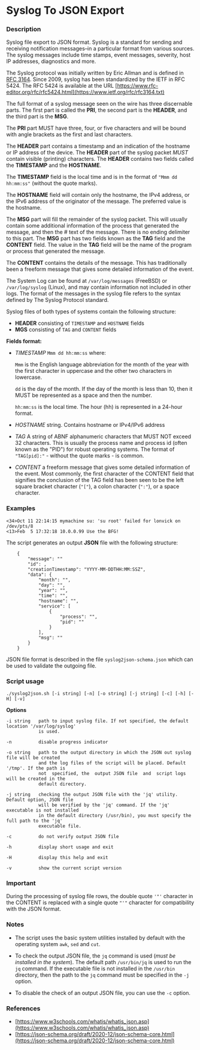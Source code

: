 # Syslog To JSON Export

### Description

Syslog file export to JSON format. Syslog is a standard for sending and receiving notification messages–in a particular format from various sources. The syslog messages include time stamps, event messages, severity, host IP addresses, diagnostics and more.

The Syslog protocol was initially written by Eric Allman and is defined in [RFC 3164](https://www.ietf.org/rfc/rfc3164.txt). Since 2009, syslog has been standardized by the IETF in RFC 5424. The RFC 5424 is available at the URL  [https://www.rfc-editor.org/rfc/rfc5424.html](https://www.ietf.org/rfc/rfc3164.txt)

The full format of a syslog message seen on the wire has three discernable parts. The first part is called the **PRI**, the second part is the **HEADER**, and the third part is the **MSG**.

The **PRI** part MUST have three, four, or five characters and will be bound with angle brackets as the first and last characters.

The **HEADER** part contains a timestamp and an indication of the hostname or IP address of the device. The **HEADER** part of the syslog packet *MUST* contain visible (printing) characters. The **HEADER** contains two fields called the **TIMESTAMP** and the **HOSTNAME**.

The **TIMESTAMP** field is the local time and is in the format of `"Mmm dd hh:mm:ss"` (without the quote marks).

The **HOSTNAME** field will contain only the hostname, the IPv4 address, or the IPv6 address of the originator of the message. The preferred value is the hostname.

The **MSG** part will fill the remainder of the syslog packet. This will usually contain some additional information of the process that generated the message, and then the # text of the message. There is no ending delimiter to this part. The **MSG** part has two fields known as the **TAG** field and the **CONTENT** field. The value in the **TAG** field will be the name of the program or process that generated the message.

The **CONTENT** contains the details of the message. This has traditionally been a freeform message that gives some detailed information of the event.

The System Log can be found at `/var/log/messages` (FreeBSD) or `/var/log/syslog` (Linux), and may contain information not included in other logs. The format of the messages in the syslog file refers to the syntax defined by The Syslog Protocol standard.

Syslog files of both types of systems contain the following structure:

- **HEADER**  consisting of `TIMESTAMP` and `HOSTNAME` fields
- **MGS**     consisting of `TAG` and `CONTENT` fields

**Fields format:**

* *TIMESTAMP* `Mmm dd hh:mm:ss` where:

    `Mmm` is the English language abbreviation for the month of the year with the first character in uppercase and the other two characters in lowercase.
    
    `dd` is the day of the month.  If the day of the month is less than 10, then it MUST be represented as a space and then the number.
    
    `hh:mm:ss` is the local time. The hour (hh) is represented in a 24-hour format.

* *HOSTNAME* string. Contains hostname or IPv4/IPv6 address

* *TAG* A string of ABNF alphanumeric characters that MUST NOT exceed 32 characters. This is usually the process name and process id (often known as the "PID") for robust operating systems. The format of `"TAG[pid]:"` - without the quote marks - is common.

* *CONTENT* a freeform message that gives some detailed information of the event. Most commonly, the first character of the CONTENT field that signifies the conclusion of the TAG field has been seen to be the left square bracket character (`"["`), a colon character (`":"`), or a space character.

### Examples

```
<34>Oct 11 22:14:15 mymachine su: 'su root' failed for lonvick on /dev/pts/8
<13>Feb  5 17:32:18 10.0.0.99 Use the BFG!
```

The script generates an output **JSON** file with the following structure:

```
    {
        "message": ""
        "id": ,
        "creationTimestamp": "YYYY-MM-DDTHH:MM:SSZ",
        "data": {
            "month": "",
            "day": "",
            "year": "",
            "time": "",
            "hostname": "",
            "service": [
                {
                    "process": "",
                    "pid": ""
                }
            ],
            "msg": ""
        }
    }
```

JSON file format is described in the file `syslog2json-schema.json` which can be used to validate the outgoing file.

### Script usage

```
./syslog2json.sh [-i string] [-n] [-o string] [-j string] [-c] [-h] [-H] [-v]
```
**Options**

```
-i string   path to input syslog file. If not specified, the default location '/var/log/syslog'
            is used.

-n          disable progress indicator

-o string   path to the output directory in which the JSON out syslog file will be created
            and the log files of the script will be placed. Default '/tmp'. If the path is
            not  specified, the  output JSON file  and  script logs will be created in the
            default directory.

-j string   checking the output JSON file with the 'jq' utility. Default option, JSON file
            will be verified by the 'jq' command. If the 'jq' executable is not installed
            in the default directory (/usr/bin), you must specify the full path to the 'jq'
            executable file.

-c          do not verify output JSON file

-h          display short usage and exit

-H          display this help and exit

-v          show the current script version
```

### Important

During the processing of syslog file rows, the double quote `'"'` character in the CONTENT is replaced with a single quote `"'"` character for compatibility with the JSON format.

### Notes

* The script uses the basic system utilities installed by default with the operating system `awk`, `sed` and `cut`.

* To check the output JSON file, the `jq` command is used (*must be installed in the system*). The default path `/usr/bin/jq` is used to run the `jq` command. If the executable file is not installed in the `/usr/bin` directory, then the path to the `jq` command must be specified in the `-j` option.

* To disable the check of an output JSON file, you can use the `-c` option.

### References

* [https://www.w3schools.com/whatis/whatis_json.asp](https://www.w3schools.com/whatis/whatis_json.asp)
* [https://json-schema.org/draft/2020-12/json-schema-core.html](https://json-schema.org/draft/2020-12/json-schema-core.html)
